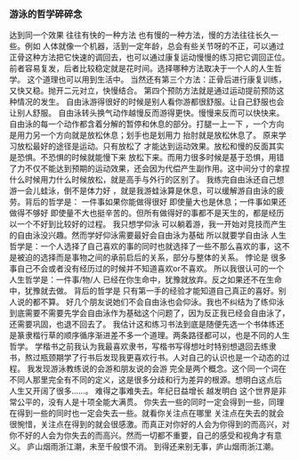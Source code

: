 


### 游泳的哲学碎碎念

达到同一个效果 往往有快的一种方法 也有慢的一种方法，慢的方法往往长久一些。例如
人体就像一个机器，活到一定年龄，总会有些关节呀的不正，可以通过正骨这种方法把它快速的调回去，也可以通过康复运动慢慢的练习把它调回正位。前者容易复发，后者比较稳定就是花时间。选择哪种方法取决于一个人的人生哲学。
这个道理也可以用到生活中。
当然还有第三个方法：正骨后进行康复训练，又快又稳。抛开二元对立，快慢结合。
第四个预防方法就是通过运动提前预防这种情况的发生。
自由泳游得很好的时候是别人看你游都很舒服。让自己舒服也会让别人舒服。
自由泳转头换气动作越慢反而游得更快。慢慢来反而可以快快来。
自由泳的每一个动作都含着分解的暂停和休息的部分。打腿一上一下 ，一个方向是用力另一个方向就是放松休息；划手也是划用力 抬肘就是放松休息了。
原来学习放松最好的途径是运动。只有放松了 才能达到运动效果。放松和慢的反面其实是恐惧。不恐惧的时候就能慢下来 放松下来。而用力很多时候是基于恐惧，用错了力不仅不能达到预期的运动效果，还会因为代偿产生副作用。这中间分寸的拿捏 什么时候用力什么时候放松，就是高手与外行的区别了。
我练完自由泳还自己想游一会儿蛙泳，倒不是体力好 ，就是我游蛙泳算是休息，可以缓解游自由泳的疲劳。背后的哲学是：
一件事如果你能做得很好 即使量大也是休息；一件事如果还做得不够好 即使量不大也挺辛苦的。但所有做得好的事都不是天生的，都是经历以一个不好到比较好的过程。
我只想学仰泳 可以躺着游，我一开始对竞技而产生的自由泳没兴趣。然而学好仰泳需要最好会自由泳为基础 所以就要学自由泳
人生哲学是：一个人选择了自己喜欢的事的同时也就选择了一些不那么喜欢的事，这不是被迫的选择而是事物之间的承前启后的关系，部分与整体的关系。
悖论是 很多事自己不会或者没有经历过的时候并不知道喜欢or不喜欢。
所以我很认可的一个人生哲学是：一件事/物/人 已经在你生命中，犹豫就放弃。反之如果还不在生命中，犹豫就去做。
背后的哲学是 只有第一手的经验才能知道自己真正的喜好。别人说的都不算。
好几个朋友说她们不会自由泳也会仰泳。我也不纠结为了练仰泳到底需要不需要先学会自由泳作为基础这个问题了，因为反正我已经会自由泳了，还需要巩固，也退不回去了。
我估计这和练习书法到底是随便先选一个书体练还是篆隶楷行草的顺序循序渐进差不多一个道理。两条路径都可以，也是不同的人生哲学。
学楷书之前我认为我最喜欢隶书，写楷书写得想吐时特别想退回去练隶书，熬过瓶颈期学了行书后发现我更喜欢行书。人对自己的认识也是一个动态的过程。
我发现游泳教练说的会游和朋友说的会游 完全是两个概念。这个同一个词在不同人那里完全有不同的定义，这是很多分歧和行为差异的根源。想明白这点后 人生又开阔了很多……。
难得之事难失去。年纪日益增长 越发明白 这个世界是非常公平的，没有人是十项全能大满贯。 你失去一些的同时一定会得到一些，同理在得到一些的同时也一定会失去一些。就看你关注点在哪里 关注点在失去的就会很惋惜，关注点在得到的就会很感激。而真正对你好的人会为你得到的而高兴，对你不好的人会为你失去的而高兴。然而一切都不重要，自己的感受和视角才有意义。
庐山烟雨浙江潮，未至千般恨不消。
到得还来别无事，庐山烟雨浙江潮。

